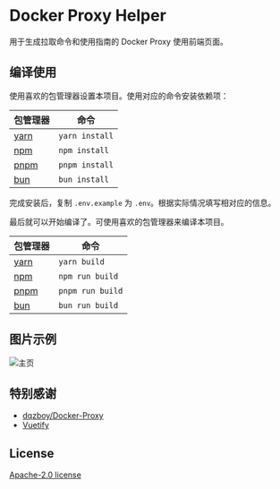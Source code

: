 # Docker Proxy Helper

用于生成拉取命令和使用指南的 Docker Proxy 使用前端页面。

## 编译使用

使用喜欢的包管理器设置本项目。使用对应的命令安装依赖项：

| 包管理器                                                       | 命令            |
|---------------------------------------------------------------|----------------|
| [yarn](https://yarnpkg.com/getting-started)                   | `yarn install` |
| [npm](https://docs.npmjs.com/cli/v7/commands/npm-install)     | `npm install`  |
| [pnpm](https://pnpm.io/installation)                          | `pnpm install` |
| [bun](https://bun.sh/#getting-started)                        | `bun install`  |

完成安装后，复制 `.env.example` 为 `.env`。根据实际情况填写相对应的信息。

最后就可以开始编译了。可使用喜欢的包管理器来编译本项目。

| 包管理器                                                       | 命令              |
|---------------------------------------------------------------|------------------|
| [yarn](https://yarnpkg.com/getting-started)                   | `yarn build`     |
| [npm](https://docs.npmjs.com/cli/v7/commands/npm-install)     | `npm run build`  |
| [pnpm](https://pnpm.io/installation)                          | `pnpm run build` |
| [bun](https://bun.sh/#getting-started)                        | `bun run build`  |

## 图片示例

![主页](https://github.com/user-attachments/assets/41b81db6-585a-415b-967b-4b9b52e9336b)

## 特别感谢

- [dqzboy/Docker-Proxy](https://github.com/dqzboy/Docker-Proxy)
- [Vuetify](https://vuetifyjs.com/)

## License

[Apache-2.0 license](https://www.apache.org/licenses/)
